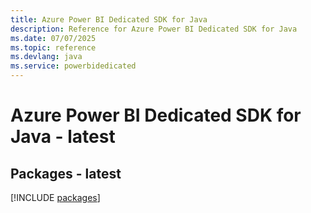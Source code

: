 ```yaml
---
title: Azure Power BI Dedicated SDK for Java
description: Reference for Azure Power BI Dedicated SDK for Java
ms.date: 07/07/2025
ms.topic: reference
ms.devlang: java
ms.service: powerbidedicated
---
```

# Azure Power BI Dedicated SDK for Java - latest
## Packages - latest
[!INCLUDE [packages](power-bi-dedicated-index.md)]